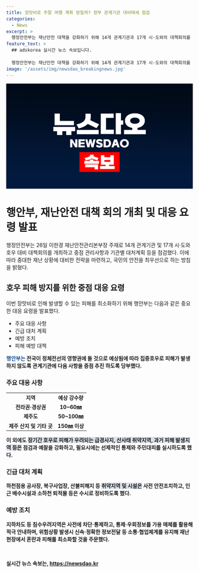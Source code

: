 ```yaml
---
title: 장맛비로 주말 여행 계획 망칠까? 정부 관계기관 대비태세 점검
categories:
  - News
excerpt: >
  행정안전부는 재난안전 대책을 강화하기 위해 14개 관계기관과 17개 시·도와의 대책회의를 개최했다. 이번 주말에는 제주도와 남부지방을 중심으로 강한 비가 예상되며, 전국적으로 장맛비가 예상돼 호우 피해를 우려하고 있다. 행안부는 급경사지, 산사태 취약지역 등을 점검하고 통제 및 주민대피를 강화하라고 당부했으며, 재난 현장에서 혼란과 피해를 최소화하기 위해 소통·협업체계를 유지할 것을 요청했다. 재난안전관리본부장은 국민들이 기상상황과 재난정보를 수시로 확인하고 도움이 필요한 이웃의 안전도 함께 확인해 달라고 당부했다.
feature_text: >
  ## adskorea 실시간 뉴스 속보입니다.

  행정안전부는 재난안전 대책을 강화하기 위해 14개 관계기관과 17개 시·도와의 대책회의를 개최했다. 이번 주말에는 제주도와 남부지방을 중심으로 강한 비가 예상되며, 전국적으로 장맛비가 예상돼 호우 피해를 우려하고 있다. 행안부는 급경사지, 산사태 취약지역 등을 점검하고 통제 및 주민대피를 강화하라고 당부했으며, 재난 현장에서 혼란과 피해를 최소화하기 위해 소통·협업체계를 유지할 것을 요청했다. 재난안전관리본부장은 국민들이 기상상황과 재난정보를 수시로 확인하고 도움이 필요한 이웃의 안전도 함께 확인해 달라고 당부했다.
image: '/assets/img/newsdao_breakingnews.jpg'
---
```


<p><img src="/assets/img/newsdao_breakingnews.jpg" alt="adskorea 속보" /></p>

<h1 data-ke-size="size26">행안부, 재난안전 대책 회의 개최 및 대응 요령 발표</h1>

<p data-ke-size="size16">행정안전부는 26일 이한경 재난안전관리본부장 주재로 14개 관계기관 및 17개 시·도와 호우 대비 대책회의를 개최하고 중점 관리사항과 기관별 대처계획 등을 점검했다. 이에 따라 중대한 재난 상황에 대비한 전략을 마련하고, 국민의 안전을 최우선으로 하는 방침을 밝혔다.</p>

<h2 data-ke-size="size24">호우 피해 방지를 위한 중점 대응 요령</h2>

<p data-ke-size="size16">이번 장맛비로 인해 발생할 수 있는 피해를 최소화하기 위해 행안부는 다음과 같은 중요한 대응 요령을 발표했다.</p>

<ul>
 <li>주요 대응 사항</li>
 <li>긴급 대처 계획</li>
 <li>예방 조치</li>
 <li>피해 예방 대책</li>
</ul>

<p data-ke-size="size16"><b><span style="color: #1a5490;">행안부는</span><b> 전국이 정체전선의 영향권에 들 것으로 예상됨에 따라 집중호우로 피해가 발생하지 않도록 관계기관에 다음 사항을 중점 추진 하도록 당부했다.</p>

<h3 data-ke-size="size22">주요 대응 사항</h3>

<table>
 <tr>
  <td style="text-align: center; height: 17px;"><b>지역</b></td>
  <td style="text-align: center; height: 17px;"><b>예상 강수량</b></td>
 </tr>
 <tr>
  <td style="text-align: center; height: 17px;">전라권·경상권</td>
  <td style="text-align: center; height: 17px;">10~60㎜</td>
 </tr>
 <tr>
  <td style="text-align: center; height: 17px;">제주도</td>
  <td style="text-align: center; height: 17px;">50~100㎜</td>
 </tr>
 <tr>
  <td style="text-align: center; height: 17px;">제주 산지 및 기타 곳</td>
  <td style="text-align: center; height: 17px;">150㎜ 이상</td>
 </tr>
</table>

<p data-ke-size="size16">이 외에도 <b><span style="background-color: #21538527;">장기간 호우로 피해가 우려되는 급경사지, 산사태 취약지역, 과거 피해 발생지역 등은</span></b> 점검과 예찰을 강화하고, 필요시에는 선제적인 통제와 주민대피를 실시하도록 했다.</p>

<h3 data-ke-size="size22">긴급 대처 계획</h3>

<p data-ke-size="size16">하천점용 공사장, 복구사업장, 산불피해지 등 <b><span style="background-color: #21538527;">취약지역 및 시설은</span></b> 사전 안전조치하고, 인근 배수시설과 소하천 퇴적물 등은 수시로 정비하도록 했다.</p>

<h3 data-ke-size="size22">예방 조치</h3>

<p data-ke-size="size16">지하차도 등 침수우려지역은 사전에 차단·통제하고, 통제·우회정보를 가용 매체를 활용해 적극 안내하며, 위험상황 발생시 신속·정확한 정보전달 등 소통·협업체계를 유지해 재난 현장에서 혼란과 피해를 최소화할 것을 주문했다.</p> 

<p data-ke-size="size16">&nbsp;</p>
실시간 뉴스 속보는, <a href="https://newsdao.kr" rel="dofollow">https://newsdao.kr</a>


